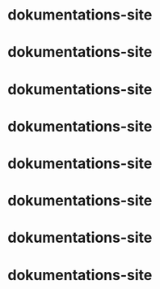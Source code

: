 # dokumentations-site
# dokumentations-site
# dokumentations-site
# dokumentations-site
# dokumentations-site
# dokumentations-site
# dokumentations-site
# dokumentations-site
